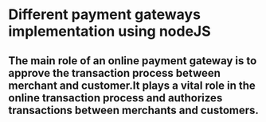 # Different payment gateways implementation using nodeJS
## The main role of an online payment gateway is to approve the transaction process between merchant and customer.It plays a vital role in the online transaction process and authorizes transactions between merchants and customers.
